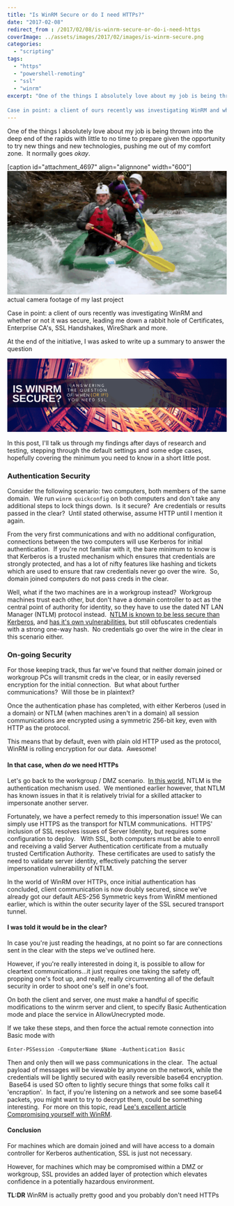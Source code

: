 ```yaml
---
title: "Is WinRM Secure or do I need HTTPs?"
date: "2017-02-08"
redirect_from : /2017/02/08/is-winrm-secure-or-do-i-need-https
coverImage: ../assets/images/2017/02/images/is-winrm-secure.png
categories: 
  - "scripting"
tags: 
  - "https"
  - "powershell-remoting"
  - "ssl"
  - "winrm"
excerpt: "One of the things I absolutely love about my job is being thrown into the deep end of the rapids with little to no time to prepare given the opportunity to try new things and new technologies, pushing me out of my comfort zone.  It normally goes _okay_.

Case in point: a client of ours recently was investigating WinRM and whether or not it was secure, leading me down a rabbit hole of Certificates, Enterprise CA's, SSL Handshakes, WireShark and more."
---
```


One of the things I absolutely love about my job is being thrown into the deep end of the rapids with little to no time to prepare given the opportunity to try new things and new technologies, pushing me out of my comfort zone.  It normally goes _okay_.

\[caption id="attachment\_4697" align="alignnone" width="600"\]![whitewater](../assets/images/2017/02/images/whitewater.gif) actual camera footage of my last project

Case in point: a client of ours recently was investigating WinRM and whether or not it was secure, leading me down a rabbit hole of Certificates, Enterprise CA's, SSL Handshakes, WireShark and more.

At the end of the initiative, I was asked to write up a summary to answer the question

![Is WinRM secure or do I really need HTTPs too](../assets/images/2017/02/images/is-winrm-secure.png)

In this post, I'll talk us through my findings after days of research and testing, stepping through the default settings and some edge cases, hopefully covering the minimum you need to know in a short little post.

### Authentication Security

Consider the following scenario: two computers, both members of the same domain.  We run `winrm quickconfig` on both computers and don't take any additional steps to lock things down.  Is it secure?  Are credentials or results passed in the clear?  Until stated otherwise, assume HTTP until I mention it again.

From the very first communications and with no additional configuration, connections between the two computers will use Kerberos for initial authentication.  If you're not familiar with it, the bare minimum to know is that Kerberos is a trusted mechanism which ensures that credentials are strongly protected, and has a lot of nifty features like hashing and tickets which are used to ensure that raw credentials never go over the wire.  So, domain joined computers do not pass creds in the clear.

Well, what if the two machines are in a workgroup instead?  Workgroup machines trust each other, but don't have a domain controller to act as the central point of authority for identity, so they have to use the dated NT LAN Manager (NTLM) protocol instead.  [NTLM is known to be less secure than Kerberos](https://blog.varonis.com/closer-look-pass-hash-part-iii-ntlm-will-get-hacked/), and [has it's own vulnerabilities](https://www.wikiwand.com/en/NT_LAN_Manager#/Weakness_and_Vulnerabilities), but still obfuscates credentials with a strong one-way hash.  No credentials go over the wire in the clear in this scenario either.

### On-going Security

For those keeping track, thus far we've found that neither domain joined or workgroup PCs will transmit creds in the clear, or in easily reversed encryption for the initial connection.  But what about further communications?  Will those be in plaintext?

Once the authentication phase has completed, with either Kerberos (used in a domain) or NTLM (when machines aren't in a domain) all session communications are encrypted using a symmetric 256-bit key, even with HTTP as the protocol.

This means that by default, even with plain old HTTP used as the protocol, WinRM is rolling encryption for our data.  Awesome!

#### In that case, when _do_ we need HTTPs

Let's go back to the workgroup / DMZ scenario.  [In this world](https://www.youtube.com/watch?v=U4ThPAW5sd0), NTLM is the authentication mechanism used.  We mentioned earlier however, that NTLM has known issues in that it is relatively trivial for a skilled attacker to impersonate another server.

Fortunately, we have a perfect remedy to this impersonation issue! We can simply use HTTPS as the transport for NTLM communications.  HTTPS' inclusion of SSL resolves issues of Server Identity, but requires some configuration to deploy.   With SSL, both computers must be able to enroll and receiving a valid Server Authentication certificate from a mutually trusted Certification Authority.  These certificates are used to satisfy the need to validate server identity, effectively patching the server impersonation vulnerability of NTLM.

In the world of WinRM over HTTPs, once initial authentication has concluded, client communication is now doubly secured, since we've already got our default AES-256 Symmetric keys from WinRM mentioned earlier, which is within the outer security layer of the SSL secured transport tunnel.

#### I was told it would be in the clear?

In case you're just reading the headings, at no point so far are connections sent in the clear with the steps we've outlined here.

However, if you're really interested in doing it, is possible to allow for cleartext communications…it just requires one taking the safety off, propping one's foot up, and really, really circumventing all of the default security in order to shoot one's self in one's foot.

On both the client and server, one must make a handful of specific modifications to the winrm server and client, to specify Basic Authentication mode and place the service in AllowUnecrypted mode.

If we take these steps, and then force the actual remote connection into Basic mode with

`Enter-PSSession -ComputerName $Name -Authentication Basic`

Then and only then will we pass communications in the clear.  The actual payload of messages will be viewable by anyone on the network, while the credentials will be lightly secured with easily reversible base64 encryption.  Base64 is used SO often to lightly secure things that some folks call it 'encraption'.  In fact, if you're listening on a network and see some base64 packets, you might want to try to decrypt them, could be something interesting.  For more on this topic, read [Lee's excellent article Compromising yourself with WinRM](https://blogs.msdn.microsoft.com/powershell/2015/10/27/compromising-yourself-with-winrms-allowunencrypted-true/).

#### Conclusion

For machines which are domain joined and will have access to a domain controller for Kerberos authentication, SSL is just not necessary.

However, for machines which may be compromised within a DMZ or workgroup, SSL provides an added layer of protection which elevates confidence in a potentially hazardous environment.

**TL:DR** WinRM is actually pretty good and you probably don't need HTTPs
